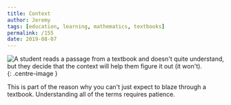 ```yaml
---
title: Context
author: Jeremy
tags: [education, learning, mathematics, textbooks]
permalink: /155
date: 2019-08-07
---
```


![A student reads a passage from a textbook and doesn't quite understand, but they decide that the context will help them figure it out (it won't).](https://res.cloudinary.com/dh3hm8pb7/image/upload/c_scale,q_auto:best/v1535842782/Handwaving/Published/Context.png){: .centre-image }

This is part of the reason why you can't just expect to blaze through a textbook. Understanding all of the terms requires patience.
